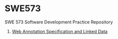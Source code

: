 # SWE573
SWE 573 Software Development Practice Repository


1. [Web Annotation Specification and Linked Data](https://github.com/ozkuran/swe573/blob/master/WebAnnotationSpecificationAndLinkedData.MD)
